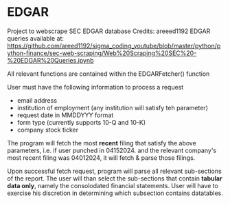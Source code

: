 # EDGAR
Project to webscrape SEC EDGAR database
Credits: areeed1192 EDGAR queries available at: https://github.com/areed1192/sigma_coding_youtube/blob/master/python/python-finance/sec-web-scraping/Web%20Scraping%20SEC%20-%20EDGAR%20Queries.ipynb

All relevant functions are contained within the EDGARFetcher() function

User must have the following information to process a request
* email address
* institution of employment (any institution will satisfy teh parameter)
* request date in MMDDYYY format
* form type (currently supports 10-Q and 10-K)
* company stock ticker

The program will fetch the most **recent** filing that satisfy the above parameters, i.e. if user punched in 04152024. and the relevant company's most recent filing was 04012024, it will fetch & parse those filings.

Upon successful fetch request, program will parse all relevant sub-sections of the report. The user will than select the sub-sections that contain **tabular data only**, namely the consolodated financial statements. User will have to exercise his discretion in determining which subsection contains datatables.
